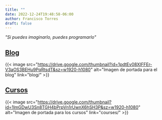 ```yaml
---
title: ""
date: 2022-12-24T19:48:58-06:00
author: Francisco Torres
draft: false
---
```


*"Si puedes imaginarlo, puedes programarlo"*

## [Blog](blog/)
{{< image
src="https://drive.google.com/thumbnail?id=1pdtEv08XIFFEr-V3aOS3BEHu9PqRtsdT&sz=w1920-h1080"
alt="Imagen de portada para el blog"
link="blog/" >}}

## [Cursos](courses/)
{{< image
src="https://drive.google.com/thumbnail?id=1lmGDwU3Sn8TGH4bPrpVn1rUwnX6hSH3P&sz=w1920-h1080"
alt="Imagen de portada para los cursos"
link="courses/" >}}